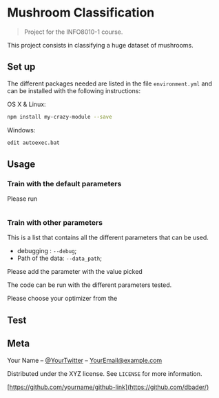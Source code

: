 # Mushroom Classification

> Project for the INFO8010-1 course.

This project consists in classifying a huge dataset of mushrooms. 


## Set up

The different packages needed are listed in the file `environment.yml` and can be installed with the following instructions: 

OS X & Linux:

```sh
npm install my-crazy-module --save
```

Windows:

```sh
edit autoexec.bat
```

## Usage 

### Train with the default parameters

Please run
```sh

```

### Train with other parameters

This is a list that contains all the different parameters that can be used.
- debugging : `--debug`;
- Path of the data: `--data_path`;








Please add the parameter with the value picked 

The code can be run with the different parameters tested.

Please choose your optimizer from the 

## Test


## Meta

Your Name – [@YourTwitter](https://twitter.com/dbader_org) – YourEmail@example.com

Distributed under the XYZ license. See ``LICENSE`` for more information.

[https://github.com/yourname/github-link](https://github.com/dbader/)


<!-- Markdown link & img dfn's -->
[npm-image]: https://img.shields.io/npm/v/datadog-metrics.svg?style=flat-square
[npm-url]: https://npmjs.org/package/datadog-metrics
[npm-downloads]: https://img.shields.io/npm/dm/datadog-metrics.svg?style=flat-square
[travis-image]: https://img.shields.io/travis/dbader/node-datadog-metrics/master.svg?style=flat-square
[travis-url]: https://travis-ci.org/dbader/node-datadog-metrics
[wiki]: https://github.com/yourname/yourproject/wiki